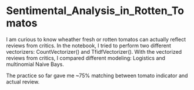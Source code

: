 # Sentimental_Analysis_in_Rotten_Tomatos


I am curious to know wheather fresh or rotten tomatos can actually reflect reviews from critics. In the notebook, I tried to perform two different vectorizers: CountVectorizer() and TfidfVectorizer(). With the vectorized reviews from critics, I compared different modeling: Logistics and multinomial Naive Bays.

The practice so far gave me ~75% matching between tomato indicator and actual review.